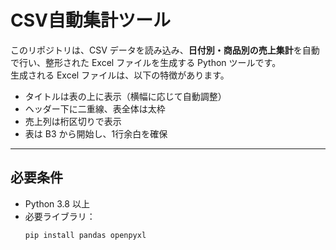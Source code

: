 # CSV自動集計ツール

このリポジトリは、CSV データを読み込み、**日付別・商品別の売上集計**を自動で行い、整形された Excel ファイルを生成する Python ツールです。  
生成される Excel ファイルは、以下の特徴があります。

- タイトルは表の上に表示（横幅に応じて自動調整）  
- ヘッダー下に二重線、表全体は太枠  
- 売上列は桁区切りで表示  
- 表は B3 から開始し、1行余白を確保  

---

## 必要条件

- Python 3.8 以上  
- 必要ライブラリ：
  ```bash
  pip install pandas openpyxl
